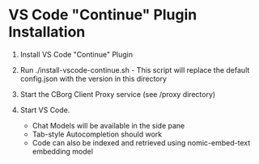 # VS Code "Continue" Plugin Installation

1. Install VS Code "Continue" Plugin

2. Run ./install-vscode-continue.sh - 
   This script will replace the default config.json with the version in this directory

3. Start the CBorg Client Proxy service (see /proxy directory)

4. Start VS Code.

   - Chat Models will be available in the side pane
   - Tab-style Autocompletion should work
   - Code can also be indexed and retrieved using nomic-embed-text embedding model

